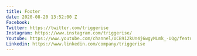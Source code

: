 ```yaml
---
title: Footer
date: 2020-08-20 13:52:00 Z
Facebook: 
Twitter: https://twitter.com/triggerise
Instagram: https://www.instagram.com/triggerise/
Youtube: https://www.youtube.com/channel/UCB9i2kUn4j6wgyMLmk_-UQg/featured
Linkedin: https://www.linkedin.com/company/triggerise
---
```



